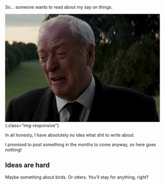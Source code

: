 So... someone wants to read about my say on things.

![oh god](/img/post_images/alfred_sad.png){:class="img-responsive"}

In all honesty, I have absolutely no idea what shit to write about.

I promised to post something in the months to come anyway, so here goes nothing!

## Ideas are hard

Maybe something about birds. Or otters. You'll stay for anything, right?